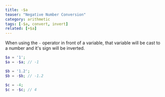 ```yaml
---
title: -$a
teaser: "Negative Number Conversion"
category: arithmetic
tags: [-$a, convert, invert]
related: [+$a]
---
```


When using the `-` operator in front of a variable, that variable will be cast to a number and it's sign will be inverted.

```php
$a = '1';
$a = -$a; // -1

$b = '1.2';
$b = -$b; // -1.2

$c = -4;
$c = -$c; // 4
```
